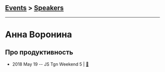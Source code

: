 ## [Events](../README.md) > [Speakers](../speakers.md)
---

# Анна Воронина

## Про продуктивность
- 2018 May 19 -- JS Tgn Weekend 5  | [:notebook:](https://t.me/js_tgn/2621)  
